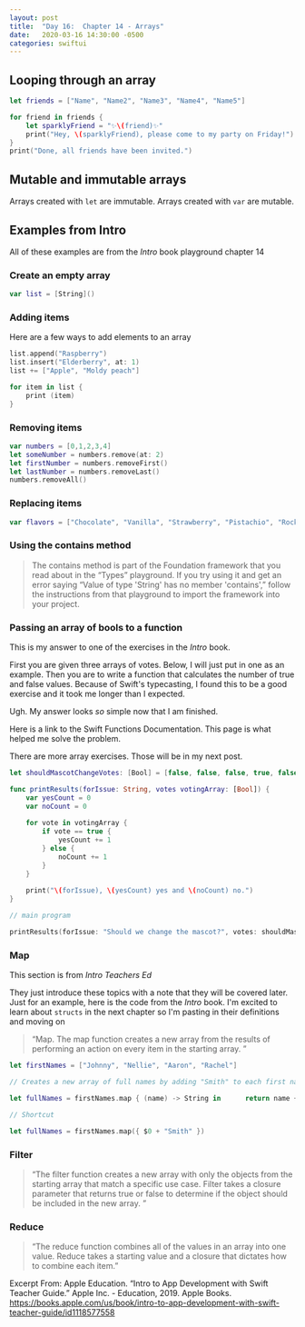 ```yaml
---
layout: post
title:  "Day 16:  Chapter 14 - Arrays"
date:   2020-03-16 14:30:00 -0500
categories: swiftui
---
```

## Looping through an array

```swift
let friends = ["Name", "Name2", "Name3", "Name4", "Name5"]

for friend in friends {
    let sparklyFriend = "✨\(friend)✨"
    print("Hey, \(sparklyFriend), please come to my party on Friday!")
}
print("Done, all friends have been invited.")
```

## Mutable and immutable arrays

Arrays created with `let` are immutable. Arrays created with `var` are mutable.

## Examples from Intro 

All of these examples are from the _Intro_ book playground chapter 14

### Create an empty array

```swift
var list = [String]()
```

### Adding items

Here are a few ways to add elements to an array

```swift
list.append("Raspberry")
list.insert("Elderberry", at: 1)
list += ["Apple", "Moldy peach"]

for item in list {
    print (item)
}
```

### Removing items

``` swift
var numbers = [0,1,2,3,4]
let someNumber = numbers.remove(at: 2)
let firstNumber = numbers.removeFirst()
let lastNumber = numbers.removeLast()
numbers.removeAll()
```

### Replacing items

```swift
var flavors = ["Chocolate", "Vanilla", "Strawberry", "Pistachio", "Rocky Road"]
```

### Using the contains method

> The contains method is part of the Foundation framework that you read about in the “Types” playground. If you try using it and get an error saying “Value of type 'String' has no member 'contains',” follow the instructions from that playground to import the framework into your project.

### Passing an array of bools to a function

This is my answer to one of the exercises in the _Intro_ book. 

First you are given three arrays of votes. Below, I will just put in one as an example. Then you are to write a function that calculates the number of true and false values. Because of Swift's typecasting, I found this to be a good exercise and it took me longer than I expected. 

Ugh. My answer looks _so_ simple now that I am finished.

Here is a link to the Swift Functions Documentation. This page is what helped me solve the problem.

There are more array exercises. Those will be in my next post.

```swift
let shouldMascotChangeVotes: [Bool] = [false, false, false, true, false, true, true, true, false, true, true, true, true, false, true, true, false, true, true, true, false, true, true, true, true, true, true, true, false, true, false, true, false, true, true, false, false, true, true, false, false, true, true, true, false, true, false, true, true, false, true, true, false, true, false, false, true, false, true, true, false, false, true, false, true, true, true, false, true, true, false, false, true, false, true, true, false, false, false, true, false, true, true, false, true, true, true, true, true, true, true, false, true, false, true, false, true, true, true, true, true, true, true, false, true, true, false, true, true, true, true, true, true, true, false, true, true, false, true, true, false, true, true, true, true, true, false, false, false, false, true, true, true, false, true, true, false, false, true, false, false, true, true, true, true, false, true, true, true, true, false, true, true, false, true, false, false, true, true, false, true, false, false, false, true, false, false, false, true, false, true, true, false, true, true, false, true, true, true, false, false, false, true, false, true, false, true, true, true, true, false, true, false, false, true, true, true, true, true, false]

func printResults(forIssue: String, votes votingArray: [Bool]) {
    var yesCount = 0
    var noCount = 0
    
    for vote in votingArray {
        if vote == true {
            yesCount += 1
        } else {
            noCount += 1
        }
    }
    
    print("\(forIssue), \(yesCount) yes and \(noCount) no.")
}

// main program

printResults(forIssue: "Should we change the mascot?", votes: shouldMascotChangeVotes)
```


### Map

This section is from _Intro Teachers Ed_

They just introduce these topics with a note that they will be covered later. Just for an example, here is the code from the _Intro_ book. I'm excited to learn about `structs` in the next chapter so I'm pasting in their definitions and moving on

>“Map. The map function creates a new array from the results of performing an action on every item in the starting array.
”

```swift
let firstNames = ["Johnny", "Nellie", "Aaron", "Rachel"]

// Creates a new array of full names by adding "Smith" to each first name​ 

let fullNames = firstNames.map { (name) -> String in ​     return name + "Smith"​ 

// Shortcut

let fullNames = firstNames.map({ $0 + "Smith" })
```

### Filter

>“The filter function creates a new array with only the objects from the starting array that match a specific use case. Filter takes a closure parameter that returns true or false to determine if the object should be included in the new array.
”

### Reduce

>“The reduce function combines all of the values in an array into one value. Reduce takes a starting value and a closure that dictates how to combine each item.”

Excerpt From: Apple Education. “Intro to App Development with Swift Teacher Guide.” Apple Inc. - Education, 2019. Apple Books. https://books.apple.com/us/book/intro-to-app-development-with-swift-teacher-guide/id1118577558



